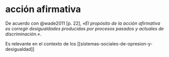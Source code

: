 # acción afirmativa
De acuerdo con @wade2011 [p. 22], *«El propósito de la acción afirmativa es corregir desigualdades producidas por procesos pasados y actuales de discriminación.»*.

Es relevante en el contexto de los [[sistemas-sociales-de-opresion-y-desigualdad]]
